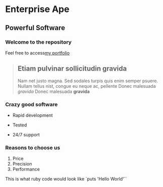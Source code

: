 Enterprise Ape
==============

Powerful Software
-----------------

### Welcome to the repository
Feel free to access[my portfolio](http://portfolio.zoatworks.net)

> ## Etiam pulvinar sollicitudin gravida
>
> Nam net justo magna. Sed sodales turpis quis enim semper psuere. Nullam tellus nist, congue eu neque ac, pellente
> Donec malesuada *gravida*
Donec malesuada **gravida**

### Crazy good software
* Rapid development
+ Tested
- 24/7 support

### Reasons to choose us
1. Price
2. Precision
3. Performance

This is what ruby code would look like `puts 'Hello World'``


